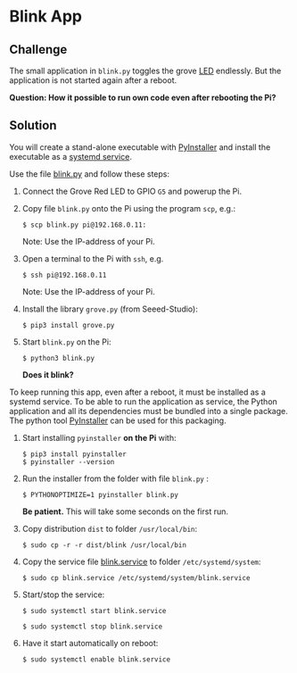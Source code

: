 # Blink App

## Challenge

The small application in `blink.py` toggles the  grove [LED](https://github.com/tamberg/fhnw-idb/wiki/Grove-Actuators#led) endlessly. But the application is not started again after a reboot.

**Question: How it possible to run own code even after rebooting the Pi?**

## Solution

You will create a stand-alone executable with [PyInstaller](https://www.pyinstaller.org/) and install the executable as a [systemd service](https://www.raspberrypi.org/documentation/linux/usage/systemd.md).

Use the file [blink.py](./blink.py) and follow these steps:

1. Connect the Grove Red LED to GPIO `G5` and powerup the Pi.

2. Copy file `blink.py` onto the Pi using the program `scp`, e.g.:

   ```shell
   $ scp blink.py pi@192.168.0.11:
   ```

   Note: Use the IP-address of your Pi.

3. Open a terminal to the Pi with `ssh`, e.g.

   ```shell
   $ ssh pi@192.168.0.11
   ```

   Note: Use the IP-address of your Pi.

4. Install the library `grove.py` (from Seeed-Studio):

   ```shell
   $ pip3 install grove.py
   ```

4. Start `blink.py` on the Pi:

   ```shell
   $ python3 blink.py
   ```
   **Does it blink?**

To keep running this app, even after a reboot, it must be installed as a systemd service. To be able to run the application as service, the Python application and all its dependencies must be bundled into a single package. The python tool [PyInstaller](https://pyinstaller.readthedocs.io/en/stable/index.html#) can be used for this packaging.

1. Start installing `pyinstaller` **on the Pi** with:

   ```shell
   $ pip3 install pyinstaller
   $ pyinstaller --version
   ```

2. Run the installer from the folder with file `blink.py` :

   ```shell
   $ PYTHONOPTIMIZE=1 pyinstaller blink.py
   ````

   **Be patient.** This will take some seconds on the first run.

3. Copy distribution `dist` to folder `/usr/local/bin`:

   ```shell
   $ sudo cp -r -r dist/blink /usr/local/bin
   ```

4. Copy the service file [blink.service](./blink.service) to folder `/etc/systemd/system`:

   ```shell
   $ sudo cp blink.service /etc/systemd/system/blink.service
   ```

5. Start/stop the service:

   ```shell
   $ sudo systemctl start blink.service
   ```

      ```shell
   $ sudo systemctl stop blink.service
   ```

6. Have it start automatically on reboot:

   ```shell
   $ sudo systemctl enable blink.service
   ```
